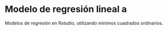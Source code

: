 # Modelo de regresión lineal a
Modelos de regresión en Rstudio, utilizando minimos cuadrados ordinarios.
